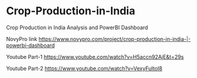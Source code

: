 # Crop-Production-in-India
Crop Production in India Analysis and PowerBI Dashboard

NovyPro link
https://www.novypro.com/project/crop-production-in-india-|-powerbi-dashboard

Youtube Part-1
https://www.youtube.com/watch?v=H5accn92AjE&t=29s

Youtube Part-2
https://www.youtube.com/watch?v=VexyFuItoI8
